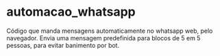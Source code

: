 # automacao_whatsapp
Código que manda mensagens automaticamente no whatsapp web, pelo navegador. Envia uma mensagem predefinida para blocos de 5 em 5 pessoas, para evitar banimento por bot.

